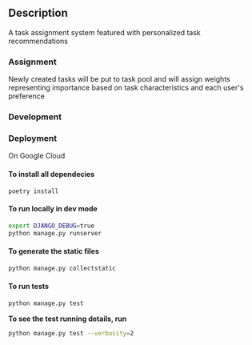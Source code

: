 ## Description
A task assignment system featured with personalized task recommendations


### Assignment 
Newly created tasks will be put to task pool and will assign weights representing importance based on task characteristics and each user's preference


### Development 

### Deployment
On Google Cloud 

#### To install all dependecies 
```
poetry install
```

#### To run locally in dev mode
```bash
export DJANGO_DEBUG=true
python manage.py runserver
```

#### To generate the static files
```bash
python manage.py collectstatic
```

#### To run tests
```bash
python manage.py test
```
**To see the test running details, run**
```bash
python manage.py test --verbosity=2
```